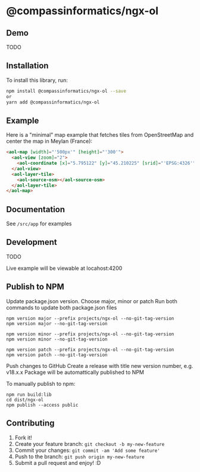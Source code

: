 # @compassinformatics/ngx-ol

## Demo

TODO

## Installation

To install this library, run:

```bash
npm install @compassinformatics/ngx-ol --save
or
yarn add @compassinformatics/ngx-ol
```

## Example

Here is a "minimal" map example that fetches tiles from OpenStreetMap and center the map in Meylan (France):

```html
<aol-map [width]="'500px'" [height]="'300'">
  <aol-view [zoom]="2">
    <aol-coordinate [x]="5.795122" [y]="45.210225" [srid]="'EPSG:4326'"></aol-coordinate>
  </aol-view>
  <aol-layer-tile>
    <aol-source-osm></aol-source-osm>
  </aol-layer-tile>
</aol-map>
```

## Documentation

See `/src/app` for examples

## Development

TODO

Live example will be viewable at locahost:4200

## Publish to NPM

Update package.json version. Choose major, minor or patch
Run both commands to update both package.json files

```
npm version major --prefix projects/ngx-ol --no-git-tag-version
npm version major --no-git-tag-version

npm version minor --prefix projects/ngx-ol --no-git-tag-version
npm version minor --no-git-tag-version

npm version patch --prefix projects/ngx-ol --no-git-tag-version
npm version patch --no-git-tag-version
```

Push changes to GitHub
Create a release with title new version number, e.g. v18.x.x
Package will be automattically published to NPM

To manually publish to npm:

```
npm run build:lib
cd dist/ngx-ol
npm publish --access public
```

## Contributing

1. Fork it!
2. Create your feature branch: `git checkout -b my-new-feature`
3. Commit your changes: `git commit -am 'Add some feature'`
4. Push to the branch: `git push origin my-new-feature`
5. Submit a pull request and enjoy! :D
